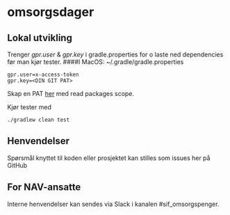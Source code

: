 # omsorgsdager

## Lokal utvikling
Trenger *gpr.user* & *gpr.key* i gradle.properties for o laste ned dependencies før man kjør tester.
####I MacOS: ~/.gradle/gradle.properties
```
gpr.user=x-access-token
gpr.key=<DIN GIT PAT>
```
Skap en PAT <a href="https://docs.github.com/en/authentication/keeping-your-account-and-data-secure/creating-a-personal-access-token">her</a> med read packages scope. 

Kjør tester med
```
./gradlew clean test
```

## Henvendelser

Spørsmål knyttet til koden eller prosjektet kan stilles som issues her på GitHub

## For NAV-ansatte

Interne henvendelser kan sendes via Slack i kanalen #sif_omsorgspenger.

